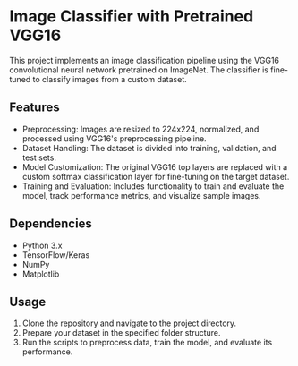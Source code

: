 # Image Classifier with Pretrained VGG16

This project implements an image classification pipeline using the VGG16 convolutional neural network pretrained on ImageNet. The classifier is fine-tuned to classify images from a custom dataset.


## Features

- Preprocessing: Images are resized to 224x224, normalized, and processed using VGG16's preprocessing pipeline.
- Dataset Handling: The dataset is divided into training, validation, and test sets.
- Model Customization: The original VGG16 top layers are replaced with a custom softmax classification layer for fine-tuning on the target dataset.
- Training and Evaluation: Includes functionality to train and evaluate the model, track performance metrics, and visualize sample images.


## Dependencies

- Python 3.x
- TensorFlow/Keras
- NumPy
- Matplotlib


## Usage

1. Clone the repository and navigate to the project directory.
2. Prepare your dataset in the specified folder structure.
3. Run the scripts to preprocess data, train the model, and evaluate its performance.
